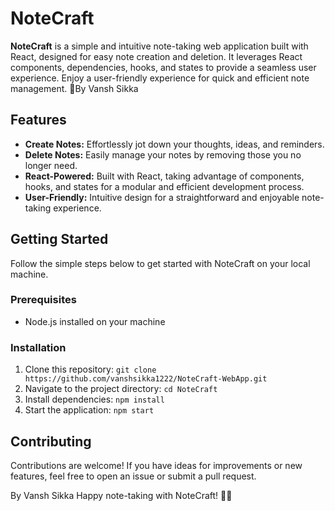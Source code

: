 # NoteCraft

**NoteCraft** is a simple and intuitive note-taking web application built with React, designed for easy note creation and deletion. It leverages React components, dependencies, hooks, and states to provide a seamless user experience. Enjoy a user-friendly experience for quick and efficient note management. 📝By Vansh Sikka

## Features
- **Create Notes:** Effortlessly jot down your thoughts, ideas, and reminders.
- **Delete Notes:** Easily manage your notes by removing those you no longer need.
- **React-Powered:** Built with React, taking advantage of components, hooks, and states for a modular and efficient development process.
- **User-Friendly:** Intuitive design for a straightforward and enjoyable note-taking experience.

## Getting Started
Follow the simple steps below to get started with NoteCraft on your local machine.

### Prerequisites
- Node.js installed on your machine

### Installation
1. Clone this repository: `git clone https://github.com/vanshsikka1222/NoteCraft-WebApp.git`
2. Navigate to the project directory: `cd NoteCraft`
3. Install dependencies: `npm install`
4. Start the application: `npm start`

## Contributing
Contributions are welcome! If you have ideas for improvements or new features, feel free to open an issue or submit a pull request.

By Vansh Sikka
Happy note-taking with NoteCraft! 📝✨
